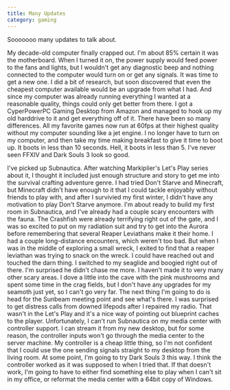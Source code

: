 ```yaml
---
title: Many Updates
category: gaming
---
```

Sooooooo many updates to talk about.

My decade-old computer finally crapped out. I'm about 85% certain it was the motherboard. When I turned it on, the power supply would feed power to the fans and lights, but I wouldn't get any diagnostic beep and nothing connected to the computer would turn on or get any signals. It was time to get a new one. I did a bit of research, but soon discovered that even the cheapest computer available would be an upgrade from what I had. And since my computer was already running everything I wanted at a reasonable quality, things could only get better from there. I got a CyperPowerPC Gaming Desktop from Amazon and managed to hook up my old harddrive to it and get everything off of it. There have been so many differences. All my favorite games now run at 60fps at their highest quality without my computer sounding like a jet engine. I no longer have to turn on my computer, and then take my time making breakfast to give it time to boot up. It boots in less than 10 seconds. Hell, it boots in less than 5. I've never seen FFXIV and Dark Souls 3 look so good.

I've picked up Subnautica. After watching Markiplier's Let's Play series about it, I thought it included just enough structure and story to get me into the survival crafting adventure genre. I had tried Don't Starve and Minecraft, but Minecraft didn't have enough to it that I could tackle enjoyably without friends to play with, and after I survivied my first winter, I didn't have any motivation to play Don't Starve anymore. I'm about ready to build my first room in Subnautica, and I've already had a couple scary encounters with the fauna. The Crashfish were already terrifying right out of the gate, and I was so excited to put on my radiation suit and try to get into the Aurora before remembering that several Reaper Leviathans make it their home. I had a couple long-distance encounters, which weren't too bad. But when I was in the middle of exploring a small wreck, I exited to find that a reaper leviathan was trying to snack on the wreck. I could have reached out and touched the darn thing. I switched to my seaglide and boogied right out of there. I'm surprised he didn't chase me more. I haven't made it to very many other scary areas. I dove a little into the cave with the pink mushrooms and spent some time in the crag fields, but I don't have any upgrades for my seamoth just yet, so I can't go very far. The next thing I'm going to do is head for the Sunbeam meeting point and see what's there. I was surprised to get distress calls from downed lifepods after I repaired my radio. That wasn't in the Let's Play and it's a nice way of pointing out blueprint caches to the player. Unfortunately, I can't run Subnautica on my media center with controller support. I can stream it from my new desktop, but for some reason, the controller inputs won't go through the media center to the server machine. My controller is a cheap little thing, so I'm not confident that I could use the one sending signals straight to my desktop from the living room. At some point, I'm going to try Dark Souls 3 this way. I think the controller worked as it was supposed to when I tried that. If that doesn't work, I'm going to have to either find something else to play when I can't sit in my office, or reformat the media center with a 64bit copy of Windows.
